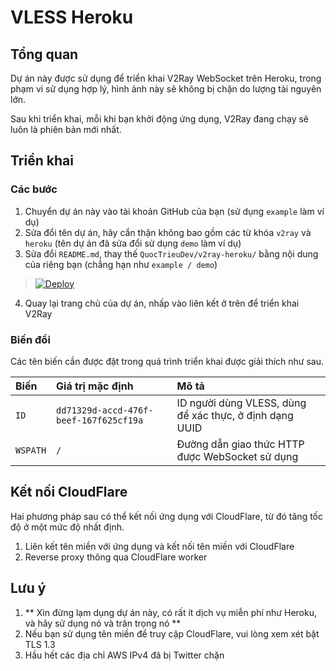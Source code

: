 # VLESS Heroku

## Tổng quan

Dự án này được sử dụng để triển khai V2Ray WebSocket trên Heroku, trong phạm vi sử dụng hợp lý, hình ảnh này sẽ không bị chặn do lượng tài nguyên lớn.

Sau khi triển khai, mỗi khi bạn khởi động ứng dụng, V2Ray đang chạy sẽ luôn là phiên bản mới nhất.

## Triển khai

### Các bước

 1. Chuyển dự án này vào tài khoản GitHub của bạn (sử dụng `example` làm ví dụ)
 2. Sửa đổi tên dự án, hãy cẩn thận không bao gồm các từ khóa `v2ray` và` heroku` (tên dự án đã sửa đổi sử dụng `demo` làm ví dụ)
 3. Sửa đổi `README.md`, thay thế `QuocTrieuDev/v2ray-heroku/` bằng nội dung của riêng bạn (chẳng hạn như `example / demo`)

>[![Deploy](https://www.herokucdn.com/deploy/button.png)](https://dashboard.heroku.com/new?template=https://github.com/QuocTrieuDev/v2ray-heroku/tree/vless)

 4. Quay lại trang chủ của dự án, nhấp vào liên kết ở trên để triển khai V2Ray

### Biến đổi

Các tên biến cần được đặt trong quá trình triển khai được giải thích như sau.

| Biến | Giá trị mặc định | Mô tả |
| :--- | :--- | :--- |
| `ID` | `dd71329d-accd-476f-beef-167f625cf19a` | ID người dùng VLESS, dùng để xác thực, ở định dạng UUID |
| `WSPATH` | `/` | Đường dẫn giao thức HTTP được WebSocket sử dụng |

## Kết nối CloudFlare

Hai phương pháp sau có thể kết nối ứng dụng với CloudFlare, từ đó tăng tốc độ ở một mức độ nhất định.

 1. Liên kết tên miền với ứng dụng và kết nối tên miền với CloudFlare
 2. Reverse proxy thông qua CloudFlare worker

## Lưu ý

 1. ** Xin đừng lạm dụng dự án này, có rất ít dịch vụ miễn phí như Heroku, và hãy sử dụng nó và trân trọng nó **
 2. Nếu bạn sử dụng tên miền để truy cập CloudFlare, vui lòng xem xét bật TLS 1.3
 3. Hầu hết các địa chỉ AWS IPv4 đã bị Twitter chặn
